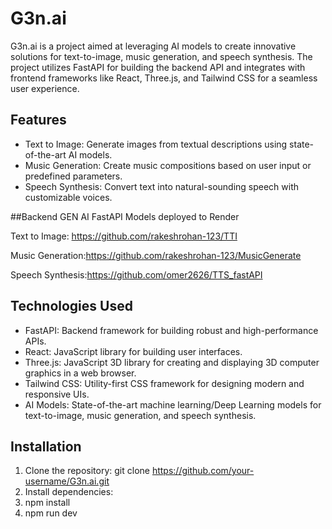 # G3n.ai

G3n.ai is a project aimed at leveraging AI models to create innovative solutions for text-to-image, music generation, and speech synthesis. The project utilizes FastAPI for building the backend API and integrates with frontend frameworks like React, Three.js, and Tailwind CSS for a seamless user experience.

## Features

- Text to Image: Generate images from textual descriptions using state-of-the-art AI models.
- Music Generation: Create music compositions based on user input or predefined parameters.
- Speech Synthesis: Convert text into natural-sounding speech with customizable voices.

##Backend GEN AI FastAPI Models deployed to Render


Text to Image: https://github.com/rakeshrohan-123/TTI

Music Generation:https://github.com/rakeshrohan-123/MusicGenerate

Speech Synthesis:https://github.com/omer2626/TTS_fastAPI


## Technologies Used

- FastAPI: Backend framework for building robust and high-performance APIs.
- React: JavaScript library for building user interfaces.
- Three.js: JavaScript 3D library for creating and displaying 3D computer graphics in a web browser.
- Tailwind CSS: Utility-first CSS framework for designing modern and responsive UIs.
- AI Models: State-of-the-art machine learning/Deep Learning models for text-to-image, music generation, and speech synthesis.


## Installation

1. Clone the repository: git clone https://github.com/your-username/G3n.ai.git
2. Install dependencies:
3. npm install
4. npm run dev




